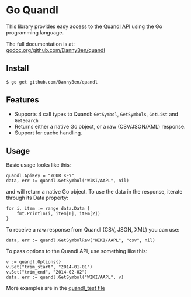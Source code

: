 Go Quandl
=========

This library provides easy access to the 
[Quandl API](https://www.quandl.com/help/api) 
using the Go programming language.

The full documentation is at:  
[godoc.org/github.com/DannyBen/quandl](http://godoc.org/github.com/DannyBen/quandl)

Install
-------

	$ go get github.com/DannyBen/quandl

Features
--------

* Supports 4 call types to Quandl: `GetSymbol`, `GetSymbols`, `GetList` and `GetSearch`
* Returns either a native Go object, or a raw (CSV/JSON/XML)
  response.
* Support for cache handling.

Usage
-----
Basic usage looks like this:

	quandl.ApiKey = "YOUR KEY"
	data, err := quandl.GetSymbol("WIKI/AAPL", nil)

and will return a native Go object. To use the data in the
response, iterate through its Data property:

	for i, item := range data.Data {
	    fmt.Println(i, item[0], item[2])
	}

To receive a raw response from Quandl (CSV, JSON, XML)
you can use:

	data, err := quandl.GetSymbolRaw("WIKI/AAPL", "csv", nil)

To pass options to the Quandl API, use something like this:

	v := quandl.Options{}
	v.Set("trim_start", "2014-01-01")
	v.Set("trim_end", "2014-02-02")
	data, err := quandl.GetSymbol("WIKI/AAPL", v)

More examples are in the [quandl_test file](https://github.com/DannyBen/quandl/blob/master/quandl_test.go)
